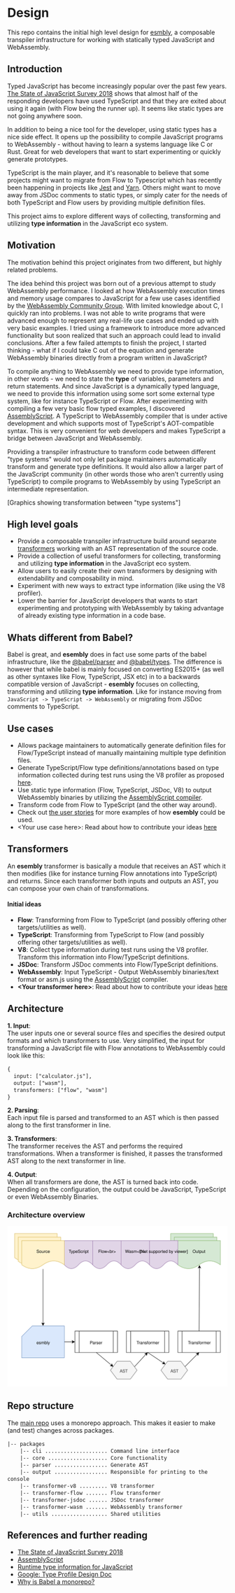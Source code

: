 # Design
This repo contains the initial high level design for [esmbly](https://github.com/esmbly/esmbly), a composable transpiler infrastructure for working with statically typed JavaScript and WebAssembly.

## Introduction
Typed JavaScript has become increasingly popular over the past few years. [The State of JavaScript Survey 2018](https://2018.stateofjs.com/) shows that almost half of the responding developers have used TypeScript and that they are exited about using it again (with Flow being the runner up). It seems like static types are not going anywhere soon.

In addition to being a nice tool for the developer, using static types has a nice side effect. It opens up the possibility to compile JavaScript programs to WebAssembly - without having to learn a systems language like C or Rust. Great for web developers that want to start experimenting or quickly generate prototypes.

TypeScript is the main player, and it's reasonable to believe that some projects might want to migrate from Flow to Typescript which has recently been happening in projects like [Jest](https://github.com/facebook/jest/issues/7807) and [Yarn](https://github.com/yarnpkg/yarn/issues/6953). Others might want to move away from JSDoc comments to static types, or simply cater for the needs of both TypeScript and Flow users by providing multiple definition files.

This project aims to explore different ways of collecting, transforming and utilizing **type information** in the JavaScript eco system.

## Motivation
The motivation behind this project originates from two different, but highly related problems. 

The idea behind this project was born out of a previous attempt to study WebAssembly performance. I looked at how WebAssembly execution times and memory usage compares to JavaScript for a few use cases identified by the [WebAssembly Community Group](https://webassembly.org/docs/use-cases/). With limited knowledge about C, I quickly ran into problems. I was not able to write programs that were advanced enough to represent any real-life use cases and ended up with very basic examples. I tried using a framework to introduce more advanced functionality but soon realized that such an approach could lead to invalid conclusions. After a few failed attempts to finish the project, I started thinking - what if I could take C out of the equation and generate WebAssembly binaries directly from a program written in JavaScript?

To compile anything to WebAssembly we need to provide type information, in other words - we need to state the **type** of variables, parameters and return statements. And since JavaScript is a dynamically typed language, we need to provide this information using some sort some external type system, like for instance TypeScript or Flow. After experimenting with compiling a few very basic flow typed examples, I discovered [AssemblyScript](https://github.com/AssemblyScript/assemblyscript). A TypeScript to WebAssembly compiler that is under active development and which supports most of TypeScript's AOT-compatible syntax. This is very convenient for web developers and makes TypeScript a bridge between JavaScript and WebAssembly.

Providing a transpiler infrastructure to transform code between different "type systems" would not only let package maintainers automatically transform and generate type definitions. It would also allow a larger part of the JavaScript community (in other words those who aren't currently using TypeScript) to compile programs to WebAssembly by using TypeScript an intermediate representation. 

[Graphics showing transformation between "type systems"]

## High level goals
- Provide a composable transpiler infrastructure build around separate [transformers](#transformers) working with an AST representation of the source code.
- Provide a collection of useful transformers for collecting, transforming and utilizing **type information** in the JavaScript eco system.
- Allow users to easily create their own transformers by designing with extendability and composability in mind.
- Experiment with new ways to extract type information (like using the V8 profiler).
- Lower the barrier for JavaScript developers that wants to start experimenting and prototyping with WebAssembly by taking advantage of already existing type information in a code base.

## Whats different from Babel?
Babel is great, and **esembly** does in fact use some parts of the babel infrastructure, like the [@babel/parser](https://babeljs.io/docs/en/next/babel-parser) and [@babel/types](https://babeljs.io/docs/en/next/babel-types.html). The difference is however that while babel is mainly focused on converting ES2015+ (as well as other syntaxes like Flow, TypeScript, JSX etc) in to a backwards compatible version of JavaScript - **esembly** focuses on collecting, transforming and utilizing **type information**. Like for instance moving from `JavaScript -> TypeScript -> WebAssembly` or migrating from JSDoc comments to TypeScript.

## Use cases
- Allows package maintainers to automatically generate definition files for Flow/TypeScript instead of manually maintaining multiple type definition files.
- Generate TypeScript/Flow type definitions/annotations based on type information collected during test runs using the V8 profiler as proposed [here](https://docs.google.com/document/d/1JY7pUCAk8gegyi6UkIdln6j_AeJqQucZg92advaMJY4/edit#heading=h.xgjl2srtytjt).
- Use static type information (Flow, TypeScript, JSDoc, V8) to output WebAssembly binaries by utilizing the [AssemblyScript compiler](https://github.com/AssemblyScript/assemblyscript).
- Transform code from Flow to TypeScript (and the other way around).
- Check out [the user stories](Stories.md) for more examples of how **esembly** could be used.
- \<Your use case here\>: Read about how to contribute your ideas [here](CONTRIBUTING.md)

## Transformers
An **esembly** transformer is basically a module that receives an AST which it then modifies (like for instance turning Flow annotations into TypeScript) and returns. Since each transformer both inputs and outputs an AST, you can compose your own chain of transformations.

#### Initial ideas
- **Flow**: Transforming from Flow to TypeScript (and possibly offering other targets/utilities as well).
- **TypeScript**: Transforming from TypeScript to Flow (and possibly offering other targets/utilities as well).
- **V8**: Collect type information during test runs using the V8 profiler. Transform this information into Flow/TypeScript definitions.
- **JSDoc**: Transform JSDoc comments into Flow/TypeScript definitions.
- **WebAssembly**: Input TypeScript - Output WebAssembly binaries/text format or asm.js using the [AssemblyScript](https://github.com/AssemblyScript/assemblyscript) compiler.
- **\<Your transformer here\>**: Read about how to contribute your ideas [here](CONTRIBUTING.md)

## Architecture
**1. Input**:   
The user inputs one or several source files and specifies the desired output formats and which transformers to use. Very simplified, the input for transforming a JavaScript file with Flow annotations to WebAssembly could look like this:
```
{
  input: ["calculator.js"],
  output: ["wasm"],
  transformers: ["flow", "wasm"]
}
```

**2. Parsing**:   
Each input file is parsed and transformed to an AST which is then passed along to the first transformer in line.

**3. Transformers**:   
The transformer receives the AST and performs the required transformations. When a transformer is finished, it passes the transformed AST along to the next transformer in line.

**4. Output**:   
When all transformers are done, the AST is turned back into code. Depending on the configuration, the output could be JavaScript, TypeScript or even WebAssembly Binaries.

### Architecture overview
![Architecture](media/architecture.svg "Architecture")

## Repo structure 
The [main repo](https://github.com/esmbly/esmbly) uses a monorepo approach. This makes it easier to make (and test) changes across packages.
```
|-- packages
    |-- cli .................... Command line interface
    |-- core ................... Core functionality
    |-- parser ................. Generate AST
    |-- output ................. Responsible for printing to the console
    |-- transformer-v8 ......... V8 transformer
    |-- transformer-flow ....... Flow transformer
    |-- transformer-jsdoc ...... JSDoc transformer
    |-- transformer-wasm ....... WebAssembly transformer
    |-- utils .................. Shared utilities

```

## References and further reading
- [The State of JavaScript Survey 2018](https://2018.stateofjs.com/)
- [AssemblyScript](https://github.com/AssemblyScript/assemblyscript)
- [Runtime type information for JavaScript](https://medium.com/fhinkel/runtime-type-information-for-javascript-b134faac3c0a)
- [Google: Type Profile Design Doc](https://docs.google.com/document/d/1JY7pUCAk8gegyi6UkIdln6j_AeJqQucZg92advaMJY4/edit#heading=h.xgjl2srtytjt)
- [Why is Babel a monorepo?](https://github.com/babel/babel/blob/master/doc/design/monorepo.md)